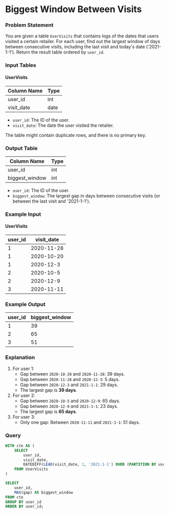 # Biggest Window Between Visits
### Problem Statement

You are given a table `UserVisits` that contains logs of the dates that users visited a certain retailer. For each user, find out the largest window of days between consecutive visits, including the last visit and today's date ('2021-1-1'). Return the result table ordered by `user_id`.

### Input Tables
#### UserVisits
| Column Name | Type |
|-------------|------|
| user_id     | int  |
| visit_date  | date |

- `user_id`: The ID of the user.
- `visit_date`: The date the user visited the retailer.

The table might contain duplicate rows, and there is no primary key.

### Output Table
| Column Name      | Type |
|------------------|------|
| user_id          | int  |
| biggest_window   | int  |

- `user_id`: The ID of the user.
- `biggest_window`: The largest gap in days between consecutive visits (or between the last visit and '2021-1-1').

### Example Input
#### UserVisits
| user_id | visit_date  |
|---------|-------------|
| 1       | 2020-11-28  |
| 1       | 2020-10-20  |
| 1       | 2020-12-3   |
| 2       | 2020-10-5   |
| 2       | 2020-12-9   |
| 3       | 2020-11-11  |

### Example Output
| user_id | biggest_window |
|---------|----------------|
| 1       | 39             |
| 2       | 65             |
| 3       | 51             |

### Explanation
1. For user 1:
   - Gap between `2020-10-20` and `2020-11-28`: 39 days.
   - Gap between `2020-11-28` and `2020-12-3`: 5 days.
   - Gap between `2020-12-3` and `2021-1-1`: 29 days.
   - The largest gap is **39 days**.
2. For user 2:
   - Gap between `2020-10-5` and `2020-12-9`: 65 days.
   - Gap between `2020-12-9` and `2021-1-1`: 23 days.
   - The largest gap is **65 days**.
3. For user 3:
   - Only one gap: Between `2020-11-11` and `2021-1-1`: 51 days.

### Query
```sql
WITH cte AS (
    SELECT 
        user_id,
        visit_date,
        DATEDIFF(LEAD(visit_date, 1, '2021-1-1') OVER (PARTITION BY user_id ORDER BY visit_date), visit_date) AS gap
    FROM UserVisits
)

SELECT 
    user_id, 
    MAX(gap) AS biggest_window
FROM cte
GROUP BY user_id
ORDER BY user_id;

